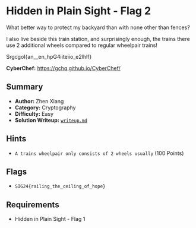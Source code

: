 # Hidden in Plain Sight - Flag 2

What better way to protect my backyard than with none other than fences?

I also live beside this train station, and surprisingly enough, the trains there use 2 additional wheels compared to regular wheelpair trains!

SrgcgoI{an__en_hpG4iiteiio_e2lhlf}

**CyberChef:** https://gchq.github.io/CyberChef/

## Summary
- **Author:** Zhen Xiang
- **Category:** Cryptography
- **Difficulty:** Easy
- **Solution Writeup:** [`writeup.md`](./soln/writeup.md)

## Hints
- `A trains wheelpair only consists of 2 wheels usually` (100 Points)

## Flags
- `SIG24{railing_the_ceiling_of_hope}`

## Requirements
- Hidden in Plain Sight - Flag 1
